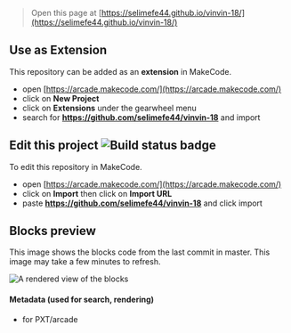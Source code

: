  


> Open this page at [https://selimefe44.github.io/vinvin-18/](https://selimefe44.github.io/vinvin-18/)

## Use as Extension

This repository can be added as an **extension** in MakeCode.

* open [https://arcade.makecode.com/](https://arcade.makecode.com/)
* click on **New Project**
* click on **Extensions** under the gearwheel menu
* search for **https://github.com/selimefe44/vinvin-18** and import

## Edit this project ![Build status badge](https://github.com/selimefe44/vinvin-18/workflows/MakeCode/badge.svg)

To edit this repository in MakeCode.

* open [https://arcade.makecode.com/](https://arcade.makecode.com/)
* click on **Import** then click on **Import URL**
* paste **https://github.com/selimefe44/vinvin-18** and click import

## Blocks preview

This image shows the blocks code from the last commit in master.
This image may take a few minutes to refresh.

![A rendered view of the blocks](https://github.com/selimefe44/vinvin-18/raw/master/.github/makecode/blocks.png)

#### Metadata (used for search, rendering)

* for PXT/arcade
<script src="https://makecode.com/gh-pages-embed.js"></script><script>makeCodeRender("{{ site.makecode.home_url }}", "{{ site.github.owner_name }}/{{ site.github.repository_name }}");</script>
